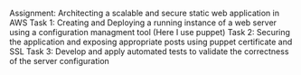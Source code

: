  Assignment: Architecting a scalable and secure static web application in AWS
 Task 1: Creating and Deploying a running instance of a web server using a configuration managment tool (Here I use puppet)
 Task 2: Securing the application and exposing appropriate posts using puppet certificate and SSL 
 Task 3: Develop and apply automated tests to validate the correctness of the server configuration
